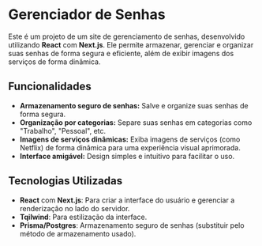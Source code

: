 # Gerenciador de Senhas

Este é um projeto de um site de gerenciamento de senhas, desenvolvido utilizando **React** com **Next.js**. Ele permite armazenar, gerenciar e organizar suas senhas de forma segura e eficiente, além de exibir imagens dos serviços de forma dinâmica.

## Funcionalidades

- **Armazenamento seguro de senhas:** Salve e organize suas senhas de forma segura.
- **Organização por categorias:** Separe suas senhas em categorias como "Trabalho", "Pessoal", etc.
- **Imagens de serviços dinâmicas:** Exiba imagens de serviços (como Netflix) de forma dinâmica para uma experiência visual aprimorada.
- **Interface amigável:** Design simples e intuitivo para facilitar o uso.

## Tecnologias Utilizadas

- **React** com **Next.js**: Para criar a interface do usuário e gerenciar a renderização no lado do servidor.
- **Tqilwind**: Para estilização da interface.
- **Prisma/Postgres**: Armazenamento seguro de senhas (substituir pelo método de armazenamento usado).

